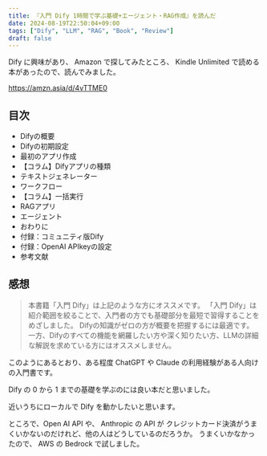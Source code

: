 ```yaml
---
title: 『入門 Dify 1時間で学ぶ基礎+エージェント・RAG作成』を読んだ
date: 2024-08-19T22:50:04+09:00
tags: ["Dify", "LLM", "RAG", "Book", "Review"]
draft: false
---
```


Dify に興味があり、 Amazon で探してみたところ、 Kindle Unlimited で読める本があったので、読んでみました。

https://amzn.asia/d/4vTTME0

## 目次

* Difyの概要
* Difyの初期設定
* 最初のアプリ作成
* 【コラム】Difyアプリの種類
* テキストジェネレーター
* ワークフロー
* 【コラム】一括実行
* RAGアプリ
* エージェント
* おわりに
* 付録：コミュニティ版Dify
* 付録：OpenAI APIkeyの設定
* 参考文献

## 感想

> 本書籍「入門 Dify」は上記のような方にオススメです。
> 「入門 Dify」は紹介範囲を絞ることで、入門者の方でも基礎部分を最短で習得することをめざしました。
> Difyの知識がゼロの方が概要を把握するには最適です。
> 一方、Difyのすべての機能を網羅したい方や深く知りたい方、LLMの詳細な解説を求めている方にはオススメしません。

このようにあるとおり、ある程度 ChatGPT や Claude の利用経験がある人向けの入門書です。

Dify の 0 から 1 までの基礎を学ぶのには良い本だと思いました。

近いうちにローカルで Dify を動かしたいと思います。

ところで、Open AI API や、 Anthropic の API が クレジットカード決済がうまくいかないのだけれど、他の人はどうしているのだろうか。 うまくいかなかったので、 AWS の Bedrock で試しました。 
